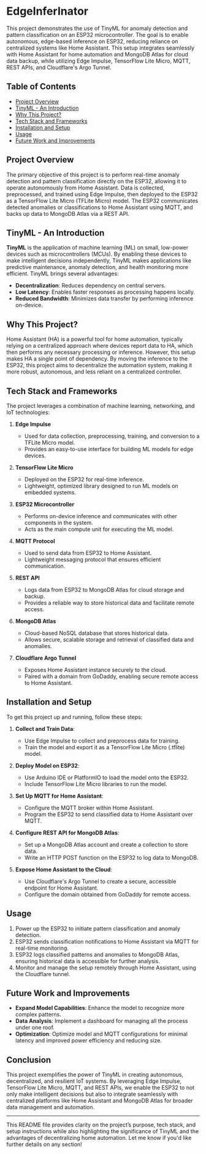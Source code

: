 # EdgeInferInator

This project demonstrates the use of TinyML for anomaly detection and pattern classification on an ESP32 microcontroller. The goal is to enable autonomous, edge-based inference on ESP32, reducing reliance on centralized systems like Home Assistant. This setup integrates seamlessly with Home Assistant for home automation and MongoDB Atlas for cloud data backup, while utilizing Edge Impulse, TensorFlow Lite Micro, MQTT, REST APIs, and Cloudflare's Argo Tunnel.

## Table of Contents
- [Project Overview](#project-overview)
- [TinyML - An Introduction](#tinyml---an-introduction)
- [Why This Project?](#why-this-project)
- [Tech Stack and Frameworks](#tech-stack-and-frameworks)
- [Installation and Setup](#installation-and-setup)
- [Usage](#usage)
- [Future Work and Improvements](#future-work-and-improvements)

## Project Overview
The primary objective of this project is to perform real-time anomaly detection and pattern classification directly on the ESP32, allowing it to operate autonomously from Home Assistant. Data is collected, preprocessed, and trained using Edge Impulse, then deployed to the ESP32 as a TensorFlow Lite Micro (TFLite Micro) model. The ESP32 communicates detected anomalies or classifications to Home Assistant using MQTT, and backs up data to MongoDB Atlas via a REST API.

## TinyML - An Introduction
**TinyML** is the application of machine learning (ML) on small, low-power devices such as microcontrollers (MCUs). By enabling these devices to make intelligent decisions independently, TinyML makes applications like predictive maintenance, anomaly detection, and health monitoring more efficient. TinyML brings several advantages:
- **Decentralization**: Reduces dependency on central servers.
- **Low Latency**: Enables faster responses as processing happens locally.
- **Reduced Bandwidth**: Minimizes data transfer by performing inference on-device.

## Why This Project?
Home Assistant (HA) is a powerful tool for home automation, typically relying on a centralized approach where devices report data to HA, which then performs any necessary processing or inference. However, this setup makes HA a single point of dependency. By moving the inference to the ESP32, this project aims to decentralize the automation system, making it more robust, autonomous, and less reliant on a centralized controller.

## Tech Stack and Frameworks
The project leverages a combination of machine learning, networking, and IoT technologies:

1. **Edge Impulse**  
   - Used for data collection, preprocessing, training, and conversion to a TFLite Micro model.
   - Provides an easy-to-use interface for building ML models for edge devices.

2. **TensorFlow Lite Micro**  
   - Deployed on the ESP32 for real-time inference.
   - Lightweight, optimized library designed to run ML models on embedded systems.

3. **ESP32 Microcontroller**  
   - Performs on-device inference and communicates with other components in the system.
   - Acts as the main compute unit for executing the ML model.

4. **MQTT Protocol**  
   - Used to send data from ESP32 to Home Assistant.
   - Lightweight messaging protocol that ensures efficient communication.

5. **REST API**  
   - Logs data from ESP32 to MongoDB Atlas for cloud storage and backup.
   - Provides a reliable way to store historical data and facilitate remote access.

6. **MongoDB Atlas**  
   - Cloud-based NoSQL database that stores historical data.
   - Allows secure, scalable storage and retrieval of classified data and anomalies.

7. **Cloudflare Argo Tunnel**  
   - Exposes Home Assistant instance securely to the cloud.
   - Paired with a domain from GoDaddy, enabling secure remote access to Home Assistant.

## Installation and Setup
To get this project up and running, follow these steps:

1. **Collect and Train Data**:
   - Use Edge Impulse to collect and preprocess data for training.
   - Train the model and export it as a TensorFlow Lite Micro (.tflite) model.

2. **Deploy Model on ESP32**:
   - Use Arduino IDE or PlatformIO to load the model onto the ESP32.
   - Include TensorFlow Lite Micro libraries to run the model.

3. **Set Up MQTT for Home Assistant**:
   - Configure the MQTT broker within Home Assistant.
   - Program the ESP32 to send classified data to Home Assistant over MQTT.

4. **Configure REST API for MongoDB Atlas**:
   - Set up a MongoDB Atlas account and create a collection to store data.
   - Write an HTTP POST function on the ESP32 to log data to MongoDB.

5. **Expose Home Assistant to the Cloud**:
   - Use Cloudflare's Argo Tunnel to create a secure, accessible endpoint for Home Assistant.
   - Configure the domain obtained from GoDaddy for remote access.

## Usage
1. Power up the ESP32 to initiate pattern classification and anomaly detection.
2. ESP32 sends classification notifications to Home Assistant via MQTT for real-time monitoring.
3. ESP32 logs classified patterns and anomalies to MongoDB Atlas, ensuring historical data is accessible for further analysis.
4. Monitor and manage the setup remotely through Home Assistant, using the Cloudflare tunnel.

## Future Work and Improvements
- **Expand Model Capabilities**: Enhance the model to recognize more complex patterns.
- **Data Analysis**: Implement a dashboard for managing all the process under one roof.
- **Optimization**: Optimize model and MQTT configurations for minimal latency and improved power efficiency and reducing size.

## Conclusion
This project exemplifies the power of TinyML in creating autonomous, decentralized, and resilient IoT systems. By leveraging Edge Impulse, TensorFlow Lite Micro, MQTT, and REST APIs, we enable the ESP32 to not only make intelligent decisions but also to integrate seamlessly with centralized platforms like Home Assistant and MongoDB Atlas for broader data management and automation.

---

This README file provides clarity on the project’s purpose, tech stack, and setup instructions while also highlighting the significance of TinyML and the advantages of decentralizing home automation. Let me know if you'd like further details on any section!
